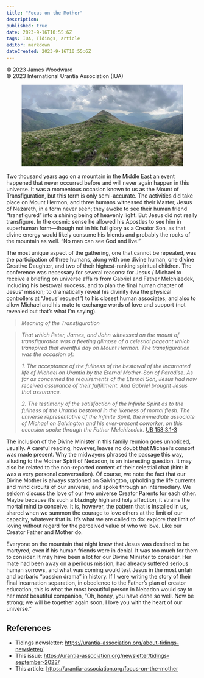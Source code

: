 ```yaml
---
title: "Focus on the Mother"
description: 
published: true
date: 2023-9-16T10:55:6Z
tags: IUA, Tidings, article
editor: markdown
dateCreated: 2023-9-16T10:55:6Z
---
```


<p class="v-card v-sheet theme--light gray lighten-3 px-2">© 2023 James Woodward<br>© 2023 International Urantia Association (IUA)</p>

<figure id="Figure_1" class="image urantiapedia">
<img src="../../../image/article/IUA_Tidings/mount-tabor-cermanni.jpg">
</figure>

Two thousand years ago on a mountain in the Middle East an event happened that never occurred before and will never again happen in this universe. It was a momentous occasion known to us as the Mount of Transfiguration, but this term is only semi-accurate. The activities did take place on Mount Hermon, and three humans witnessed their Master, Jesus of Nazareth, in a form never seen; they awoke to see their human friend “transfigured” into a shining being of heavenly light. But Jesus did not really transfigure. In the cosmic sense he allowed his Apostles to see him in superhuman form—though not in his full glory as a Creator Son, as that divine energy would likely consume his friends and probably the rocks of the mountain as well. “No man can see God and live.”

The most unique aspect of the gathering, one that cannot be repeated, was the participation of three humans, along with one divine human, one divine Creative Daughter, and two of their highest-ranking spiritual children. The conference was necessary for several reasons: for Jesus / Michael to receive a briefing on universe affairs from Gabriel and Father Melchizedek, including his bestowal success, and to plan the final human chapter of Jesus’ mission; to dramatically reveal his divinity (via the physical controllers at “Jesus’ request”) to his closest human associates; and also to allow Michael and his mate to exchange words of love and support (not revealed but that’s what I’m saying).   

> _Meaning of the Transfiguration_

> _That which Peter, James, and John witnessed on the mount of transfiguration was a fleeting glimpse of a celestial pageant which transpired that eventful day on Mount Hermon. The transfiguration was the occasion of:_
> 
> _1. The acceptance of the fullness of the bestowal of the incarnated life of Michael on Urantia by the Eternal Mother-Son of Paradise. As far as concerned the requirements of the Eternal Son, Jesus had now received assurance of their fulfillment. And Gabriel brought Jesus that assurance._
> 
> _2. The testimony of the satisfaction of the Infinite Spirit as to the fullness of the Urantia bestowal in the likeness of mortal flesh. The universe representative of the Infinite Spirit, the immediate associate of Michael on Salvington and his ever-present coworker, on this occasion spoke through the Father Melchizedek._ [UB 158:3.1-3](/en/The_Urantia_Book/158#p3_1)

The inclusion of the Divine Minister in this family reunion goes unnoticed, usually. A careful reading, however, leaves no doubt that Michael’s consort was made present. Why the midwayers phrased the passage this way, alluding to the Mother Spirit of Nedadon, is an interesting question. It may also be related to the non-reported content of their celestial chat (hint: it was a very personal conversation). Of course, we note the fact that our Divine Mother is always stationed on Salvington, upholding the life currents and mind circuits of our universe, and spoke through an intermediary. We seldom discuss the love of our two universe Creator Parents for each other. Maybe because it’s such a blazingly high and holy affection, it strains the mortal mind to conceive. It is, however, the pattern that is installed in us, shared when we summon the courage to love others at the limit of our capacity, whatever that is. It’s what we are called to do: explore that limit of loving without regard for the perceived value of who we love. Like our Creator Father and Mother do.  

Everyone on the mountain that night knew that Jesus was destined to be martyred, even if his human friends were in denial. It was too much for them to consider. It may have been a lot for our Divine Minister to consider. Her mate had been away on a perilous mission, had already suffered serious human sorrows, and what was coming would test Jesus in the most unfair and barbaric “passion drama” in history. If I were writing the story of their final incarnation separation, in obedience to the Father’s plan of creator education, this is what the most beautiful person in Nebadon would say to her most beautiful companion, “Oh, honey, you have done so well. Now be strong; we will be together again soon. I love you with the heart of our universe.”

## References

- Tidings newsletter: https://urantia-association.org/about-tidings-newsletter/
- This issue: https://urantia-association.org/newsletter/tidings-september-2023/
- This article: https://urantia-association.org/focus-on-the-mother